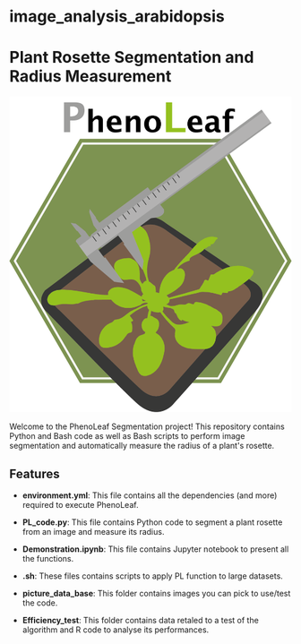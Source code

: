 # image_analysis_arabidopsis

# Plant Rosette Segmentation and Radius Measurement

![Plant Rosette](Logo_PL.png)

Welcome to the PhenoLeaf Segmentation project! This repository contains Python and Bash code as well as Bash scripts to perform image segmentation and automatically measure the radius of a plant's rosette.

## Features

- **environment.yml**: This file contains all the dependencies (and more) required to execute PhenoLeaf.

- **PL_code.py**: This file contains Python code to segment a plant rosette from an image and measure its radius.
- **Demonstration.ipynb**: This file contains Jupyter notebook to present all the functions. 

- **.sh**: These files contains scripts to apply PL function to large datasets.

- **picture_data_base**: This folder contains images you can pick to use/test the code.
  
- **Efficiency_test**: This folder contains data retaled to a test of the algorithm and R code to analyse its performances.
